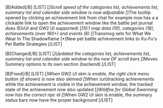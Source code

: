 [B]Added[/B]
[LIST]
[*]Scroll speed of the categories list, achievements list, summary list and calendar side window is now adjustable
[*]The tooltip opened by clicking an achievement link from chat for example now has a a clickable link to open the achievement window like the battle pet journal does (ElvUI and GW2 UI supported)
[*]10.1 map data (10), categories (18), achievements (over 160+) and events (6)
[*]Transmog sets for What We Wear In The Shadowflame
[*]New pet battle achievement links to Xu-Fu's Pet Battle Strategies
[/LIST]

[B]Changed[/B]
[LIST]
[*]Updated the categories list, achievements list, summary list and calendar side window to the new DF scroll bars
[*]Moves Summary options to its own section (backend)
[/LIST]

[B]Fixed[/B]
[LIST]
[*]When GW2 UI skin is enable, the right click menu button (if shown) is now also skinned
[*]When (un)tracking achievements while the achievement is visible in the achievement window, the tracked state of the achievement now also updated
[*]Wildfire for Global Swarming now has the correct npc id
[*]When GW2 UI skin is enable, the summary status bars now have the proper background
[/LIST]

